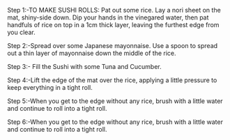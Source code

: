 Step 1:-TO MAKE SUSHI ROLLS: Pat out some rice. Lay a nori sheet on the mat, shiny-side down. Dip your hands in the vinegared water, then pat handfuls of rice on top in a 1cm thick layer, leaving the furthest edge from you clear.

Step 2:-Spread over some Japanese mayonnaise. Use a spoon to spread out a thin layer of mayonnaise down the middle of the rice.

Step 3:- Fill the Sushi with some Tuna and Cucumber.

Step 4:-Lift the edge of the mat over the rice, applying a little pressure to keep everything in a tight roll.

Step 5:-When you get to the edge without any rice, brush with a little water and continue to roll into a tight roll.

Step 6:-When you get to the edge without any rice, brush with a little water and continue to roll into a tight roll.